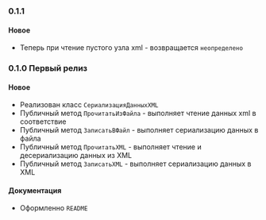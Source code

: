 ### 0.1.1

#### Новое

* Теперь при чтение пустого узла xml - возвращается `неопределено`

### 0.1.0 Первый релиз

#### Новое

* Реализован класс `СериализацияДанныхXML`
* Публичный метод `ПрочитатьИзФайла` - выполняет чтение данных xml в соответствие
* Публичный метод `ЗаписатьВФайл` - выполняет сериализацию данных в файла
* Публичный метод `ПрочитатьXML` - выполняет чтение и десериализацию данных из XML
* Публичный метод `ЗаписатьXML` - выполняет сериализацию данных в XML

#### Документация

* Оформленно `README`